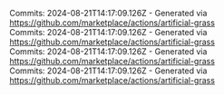 Commits: 2024-08-21T14:17:09.126Z - Generated via https://github.com/marketplace/actions/artificial-grass
<br>
Commits: 2024-08-21T14:17:09.126Z - Generated via https://github.com/marketplace/actions/artificial-grass
<br>
Commits: 2024-08-21T14:17:09.126Z - Generated via https://github.com/marketplace/actions/artificial-grass
<br>
Commits: 2024-08-21T14:17:09.126Z - Generated via https://github.com/marketplace/actions/artificial-grass
<br>
